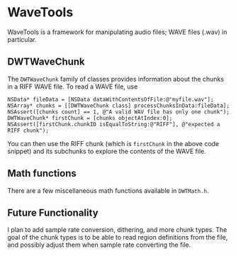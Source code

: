 # WaveTools

WaveTools is a framework for manipulating audio files; WAVE files (.wav) in particular.

## DWTWaveChunk

The `DWTWaveChunk` family of classes provides information about the chunks
in a RIFF WAVE file. To read a WAVE file, use

    NSData* fileData = [NSData dataWithContentsOfFile:@"myfile.wav"];
    NSArray* chunks = [[DWTWaveChunk class] processChunksInData:fileData];
    NSAssert([chunks count] == 1, @"A valid WAV file has only one chunk");
    DWTWaveChunk* firstChunk = [chunks objectAtIndex:0];
    NSAssert([firstChunk.chunkID isEqualToString:@"RIFF"], @"expected a RIFF chunk");

You can then use the RIFF chunk (which is `firstChunk` in the above code
snippet) and its subchunks to explore the contents of the WAVE file.

## Math functions

There are a few miscellaneous math functions available in `DWTMath.h`.

## Future Functionality

I plan to add sample rate conversion, dithering, and more chunk types.
The goal of the chunk types is to be able to read region definitions from
the file, and possibly adjust them when sample rate converting the file.
